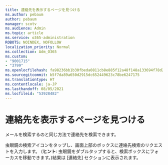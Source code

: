 ```yaml
---
title: 連絡先を表示するページを見つける
ms.author: pebaum
author: pebaum
manager: scotv
ms.audience: Admin
ms.topic: article
ms.service: o365-administration
ROBOTS: NOINDEX, NOFOLLOW
localization_priority: Normal
ms.collection: Adm_O365
ms.custom:
- "9001715"
- "3799"
ms.openlocfilehash: fa98236bb1b30fbeda0811cb8e885f12a48f148a133694f78d2029489bf2be24
ms.sourcegitcommit: b5f7da89a650d2915dc652449623c78be6247175
ms.translationtype: HT
ms.contentlocale: ja-JP
ms.lasthandoff: 08/05/2021
ms.locfileid: "53928482"
---
```

# <a name="find-the-page-that-shows-my-contacts"></a>連絡先を表示するページを見つける

メールを検索するのと同じ方法で連絡先を検索できます。
 
虫眼鏡の検索アイコンをタップし、画面上部のボックスに連絡先検索のリクエストを入力します。 (**ヒント**: 虫眼鏡をダブルタップすると、検索ボックスにフォーカスを移動できます。)結果は [連絡先] セクションに表示されます。
